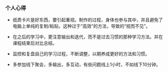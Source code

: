 ### 个人心得

- 纸质卡片是好东西，要引起重视。制作的过程，身体也参与其中，并且避免了电脑上单纯的复制/粘贴，这种过于“高效”的方法，导致的“视而不见”。

- 在之后的学习中，更注意输出和迭代，而不是过去习惯的那种学习方法。并在课程结束后对比总结。

- 监控和复盘自己的学习过程，不断调整，以期养成更好的方法和习惯。

- 多参加线下聚会，多输出，多互动，有些问题线上1小时，不如线下10分钟。

